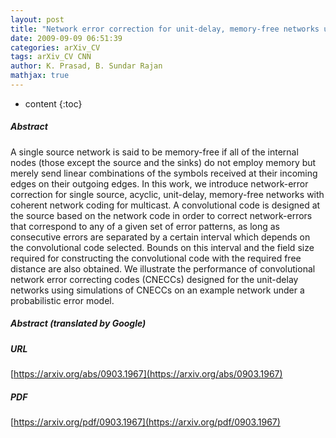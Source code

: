 ```yaml
---
layout: post
title: "Network error correction for unit-delay, memory-free networks using convolutional codes"
date: 2009-09-09 06:51:39
categories: arXiv_CV
tags: arXiv_CV CNN
author: K. Prasad, B. Sundar Rajan
mathjax: true
---
```


* content
{:toc}

##### Abstract
A single source network is said to be memory-free if all of the internal nodes (those except the source and the sinks) do not employ memory but merely send linear combinations of the symbols received at their incoming edges on their outgoing edges. In this work, we introduce network-error correction for single source, acyclic, unit-delay, memory-free networks with coherent network coding for multicast. A convolutional code is designed at the source based on the network code in order to correct network-errors that correspond to any of a given set of error patterns, as long as consecutive errors are separated by a certain interval which depends on the convolutional code selected. Bounds on this interval and the field size required for constructing the convolutional code with the required free distance are also obtained. We illustrate the performance of convolutional network error correcting codes (CNECCs) designed for the unit-delay networks using simulations of CNECCs on an example network under a probabilistic error model.

##### Abstract (translated by Google)


##### URL
[https://arxiv.org/abs/0903.1967](https://arxiv.org/abs/0903.1967)

##### PDF
[https://arxiv.org/pdf/0903.1967](https://arxiv.org/pdf/0903.1967)

